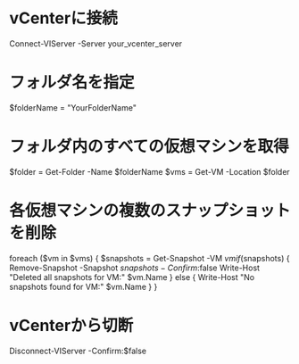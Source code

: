 # vCenterに接続
Connect-VIServer -Server your_vcenter_server

# フォルダ名を指定
$folderName = "YourFolderName"

# フォルダ内のすべての仮想マシンを取得
$folder = Get-Folder -Name $folderName
$vms = Get-VM -Location $folder

# 各仮想マシンの複数のスナップショットを削除
foreach ($vm in $vms) {
    $snapshots = Get-Snapshot -VM $vm
    if ($snapshots) {
        Remove-Snapshot -Snapshot $snapshots -Confirm:$false
        Write-Host "Deleted all snapshots for VM:" $vm.Name
    } else {
        Write-Host "No snapshots found for VM:" $vm.Name
    }
}

# vCenterから切断
Disconnect-VIServer -Confirm:$false